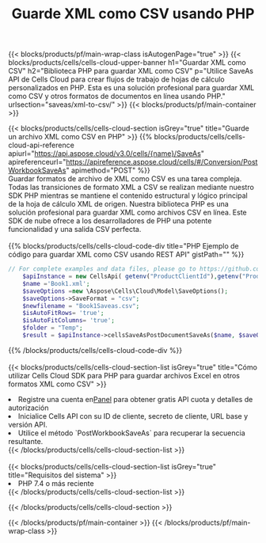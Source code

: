 ﻿---
title:  Guarde XML como CSV usando PHP
description:  Utilizando Aspose.Cells Cloud SDK para PHP para guardar el archivo en formato XML como archivo en formato CSV.
---
{{< blocks/products/pf/main-wrap-class isAutogenPage="true" >}}
{{< blocks/products/cells/cells-cloud-upper-banner h1="Guardar XML como CSV" h2="Biblioteca PHP para guardar XML como CSV" p="Utilice SaveAs API de Cells Cloud para crear flujos de trabajo de hojas de cálculo personalizados en PHP. Esta es una solución profesional para guardar XML como CSV y otros formatos de documentos en línea usando PHP." urlsection="saveas/xml-to-csv/" >}}
{{< blocks/products/pf/main-container >}}

{{< blocks/products/cells/cells-cloud-section isGrey="true" title="Guarde un archivo XML como CSV en PHP" >}}
{{% blocks/products/cells/cells-cloud-api-reference apiurl="https://api.aspose.cloud/v3.0/cells/{name}/SaveAs" apireferenceurl="https://apireference.aspose.cloud/cells/#/Conversion/PostWorkbookSaveAs" apimethod="POST" %}}
<br/>
Guardar formatos de archivo de XML como CSV es una tarea compleja. Todas las transiciones de formato XML a CSV se realizan mediante nuestro SDK PHP mientras se mantiene el contenido estructural y lógico principal de la hoja de cálculo XML de origen. Nuestra biblioteca PHP es una solución profesional para guardar XML como archivos CSV en línea. Este SDK de nube ofrece a los desarrolladores de PHP una potente funcionalidad y una salida CSV perfecta.
<br/>
<br/>
{{% blocks/products/cells/cells-cloud-code-div title="PHP Ejemplo de código para guardar XML como CSV usando REST API" gistPath="" %}}
  
```php
// For complete examples and data files, please go to https://github.com/aspose-cells-cloud/aspose-cells-cloud-php/
    $apiInstance = new CellsApi( getenv("ProductClientId"),getenv("ProductClientSecret") );
    $name ='Book1.xml';
    $saveOptions =new \Aspose\Cells\Cloud\Model\SaveOptions();
    $saveOptions->SaveFormat = "csv";
    $newfilename = "Book1Saveas.csv";
    $isAutoFitRows= 'true';
    $isAutoFitColumns= 'true';
    $folder = "Temp";
    $result = $apiInstance->cellsSaveAsPostDocumentSaveAs($name, $saveOptions, $newfilename,$isAutoFitRows, $isAutoFitColumns, $folder);
```
  
{{% /blocks/products/cells/cells-cloud-code-div %}}
<br/>
<br/>
{{< blocks/products/cells/cells-cloud-section-list isGrey="true" title="Cómo utilizar Cells Cloud SDK para PHP para guardar archivos Excel en otros formatos XML como CSV" >}}
<li> Registre una cuenta en<a href="https://dashboard.aspose.cloud/">Panel</a> para obtener gratis API cuota y detalles de autorización</li>
<li>Inicialice Cells API con su ID de cliente, secreto de cliente, URL base y versión API.</li>
<li>Utilice el método `PostWorkbookSaveAs` para recuperar la secuencia resultante.</li>
{{< /blocks/products/cells/cells-cloud-section-list >}}
<br/>
<br/>
{{< blocks/products/cells/cells-cloud-section-list isGrey="true" title="Requisitos del sistema" >}}
<li>PHP 7.4 o más reciente</li>
{{< /blocks/products/cells/cells-cloud-section-list >}}

{{< /blocks/products/cells/cells-cloud-section >}}

{{< /blocks/products/pf/main-container >}}
{{< /blocks/products/pf/main-wrap-class >}}
